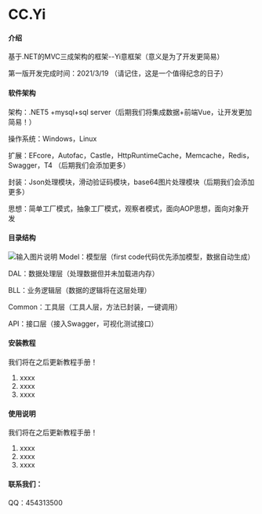 # CC.Yi

#### 介绍
基于.NET的MVC三成架构的框架--Yi意框架（意义是为了开发更简易）

第一版开发完成时间：2021/3/19 （请记住，这是一个值得纪念的日子）


#### 软件架构
架构：.NET5 +mysql+sql server（后期我们将集成数据+前端Vue，让开发更加简易！）

操作系统：Windows，Linux

扩展：EFcore，Autofac，Castle，HttpRuntimeCache，Memcache，Redis，Swagger，T4 （后期我们会添加更多）

封装：Json处理模块，滑动验证码模块，base64图片处理模块（后期我们会添加更多）

思想：简单工厂模式，抽象工厂模式，观察者模式，面向AOP思想，面向对象开发


#### 目录结构
![输入图片说明](https://images.gitee.com/uploads/images/2021/0321/023715_59bef411_3049273.png "屏幕截图.png")
Model：模型层（first code代码优先添加模型，数据自动生成）

DAL：数据处理层（处理数据但并未加载进内存）

BLL：业务逻辑层（数据的逻辑将在这层处理）

Common：工具层（工具人层，方法已封装，一键调用）

API：接口层（接入Swagger，可视化测试接口）


#### 安装教程
我们将在之后更新教程手册！

1.  xxxx
2.  xxxx
3.  xxxx

#### 使用说明
我们将在之后更新教程手册！

1.  xxxx
2.  xxxx
3.  xxxx

#### 联系我们：
QQ：454313500


